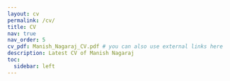 ```yaml
---
layout: cv
permalink: /cv/
title: CV
nav: true
nav_order: 5
cv_pdf: Manish_Nagaraj_CV.pdf # you can also use external links here
description: Latest CV of Manish Nagaraj
toc:
  sidebar: left
---
```

